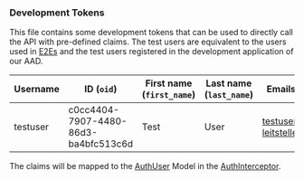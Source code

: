 ### Development Tokens

This file contains some development tokens that can be used to directly call the
API with pre-defined claims. The test users are equivalent to the users used in
[E2Es](../spa-e2e/README.md) and the test users registered in the development
application of our AAD.

| **Username** | **ID** (`oid`)                       | **First name** (`first_name`) | **Last name** (`last_name`) | **Emails** (`emails`)         | **Organization** (`organization`)           | Token                                                                                                                                                         |
| ------------ | ------------------------------------ | ----------------------------- | --------------------------- | ----------------------------- | ------------------------------------------- | ------------------------------------------------------------------------------------------------------------------------------------------------------------- |
| testuser     | c0cc4404-7907-4480-86d3-ba4bfc513c6d | Test                          | User                        | testuser@kordis-leitstelle.de | testorganization (dff7584efe2c174eee8bae45) | `eyJhbGciOiJub25lIiwidHlwIjoiSldUIn0.eyJvaWQiOiIxMjM0IiwiZW1haWxzIjpbInRlc3R1c2VyQHRlc3QuY29tIl0sImdpdmVuX25hbWUiOiJUZXN0IiwiZmFtaWx5X25hbWUiOiJVc2VyIDEifQ.` |

The claims will be mapped to the
[AuthUser](../../libs/shared/model/src/lib/auth-user.model.ts) Model in the
[AuthInterceptor](../../libs/api/auth/src/lib/interceptors/auth.interceptor.ts).
